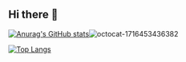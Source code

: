 ## Hi there 👋

[![Anurag's GitHub stats](https://github-readme-stats.vercel.app/api?username=Hvfidolov&show_icons=true&theme=tokyonight)](https://github.com/Hvfidolov/github-readme-stats)![octocat-1716453436382](https://github.com/Hvfidolov/Hvfidolov/assets/116460910/194564ab-abfb-41c5-b515-4a9e73a967d3)


[![Top Langs](https://github-readme-stats.vercel.app/api/top-langs/?username=Hvfidolov&show_icons=true&theme=tokyonight)](https://github.com/Hvfidolov/github-readme-stats)

<!--
**Hvfidolov/Hvfidolov** is a ✨ _special_ ✨ repository because its `README.md` (this file) appears on your GitHub profile.

Here are some ideas to get you started:

- 🔭 I’m currently working on ...
- 🌱 I’m currently learning ...
- 👯 I’m looking to collaborate on ...
- 🤔 I’m looking for help with ...
- 💬 Ask me about ...
- 📫 How to reach me: ...
- 😄 Pronouns: ...
- ⚡ Fun fact: ...
-->
